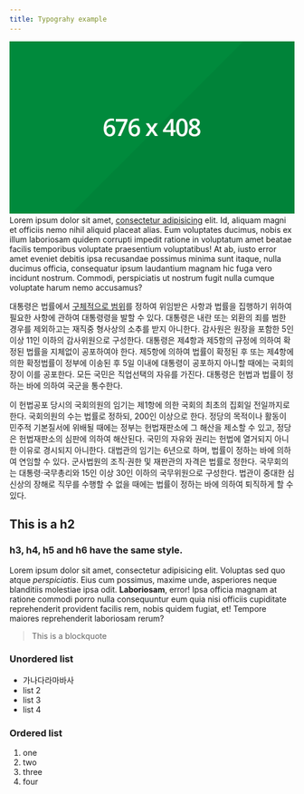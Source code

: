 ```yaml
---
title: Typograhy example
---
```


![Test](/img/img-test.png "Test")
Lorem ipsum dolor sit amet, [consectetur adipisicing](http://www.example.com) elit. Id, aliquam magni et officiis nemo nihil aliquid placeat alias. Eum voluptates ducimus, nobis ex illum laboriosam quidem corrupti impedit ratione in voluptatum amet beatae facilis temporibus voluptate praesentium voluptatibus! At ab, iusto error amet eveniet debitis ipsa recusandae possimus minima sunt itaque, nulla ducimus officia, consequatur ipsum laudantium magnam hic fuga vero incidunt nostrum. Commodi, perspiciatis ut nostrum fugit nulla cumque voluptate harum nemo accusamus? 

대통령은 법률에서 [구체적으로 범위](http://naver.com)를 정하여 위임받은 사항과 법률을 집행하기 위하여 필요한 사항에 관하여 대통령령을 발할 수 있다. 대통령은 내란 또는 외환의 죄를 범한 경우를 제외하고는 재직중 형사상의 소추를 받지 아니한다. 감사원은 원장을 포함한 5인 이상 11인 이하의 감사위원으로 구성한다. 대통령은 제4항과 제5항의 규정에 의하여 확정된 법률을 지체없이 공포하여야 한다. 제5항에 의하여 법률이 확정된 후 또는 제4항에 의한 확정법률이 정부에 이송된 후 5일 이내에 대통령이 공포하지 아니할 때에는 국회의장이 이를 공포한다. 모든 국민은 직업선택의 자유를 가진다. 대통령은 헌법과 법률이 정하는 바에 의하여 국군을 통수한다.

이 헌법공포 당시의 국회의원의 임기는 제1항에 의한 국회의 최초의 집회일 전일까지로 한다. 국회의원의 수는 법률로 정하되, 200인 이상으로 한다. 정당의 목적이나 활동이 민주적 기본질서에 위배될 때에는 정부는 헌법재판소에 그 해산을 제소할 수 있고, 정당은 헌법재판소의 심판에 의하여 해산된다. 국민의 자유와 권리는 헌법에 열거되지 아니한 이유로 경시되지 아니한다. 대법관의 임기는 6년으로 하며, 법률이 정하는 바에 의하여 연임할 수 있다. 군사법원의 조직·권한 및 재판관의 자격은 법률로 정한다. 국무회의는 대통령·국무총리와 15인 이상 30인 이하의 국무위원으로 구성한다. 법관이 중대한 심신상의 장해로 직무를 수행할 수 없을 때에는 법률이 정하는 바에 의하여 퇴직하게 할 수 있다.

## This is a h2

### h3, h4, h5 and h6 have the same style.

Lorem ipsum dolor sit amet, consectetur adipisicing elit. Voluptas sed quo atque *perspiciatis*. Eius cum possimus, maxime unde, asperiores neque blanditiis molestiae ipsa odit. **Laboriosam**, error! Ipsa officia magnam at ratione commodi porro nulla consequuntur eum quia nisi officiis cupiditate reprehenderit provident facilis rem, nobis quidem fugiat, et! Tempore maiores reprehenderit laboriosam rerum? 

> This is a blockquote

### Unordered list
- 가나다라마바사
- list 2
- list 3
- list 4

### Ordered list
1. one
2. two
3. three
4. four